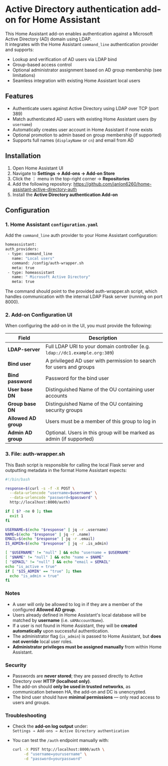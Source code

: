 # Active Directory authentication add-on for Home Assistant

This Home Assistant add-on enables authentication against a Microsoft Active Directory (AD) domain using LDAP.  
It integrates with the Home Assistant `command_line` authentication provider and supports:

- Lookup and verification of AD users via LDAP bind
- Group-based access control
- Optional administrator assignment based on AD group membership (see limitations)
- Seamless integration with existing Home Assistant local users

## Features

- Authenticate users against Active Directory using LDAP over TCP (port 389)
- Match authenticated AD users with existing Home Assistant users (by `username`)
- Automatically creates user account in Home Assistant if none exists
- Optional promotion to admin based on group membership (if supported)
- Supports full names (`displayName` or `cn`) and email from AD

## Installation

1. Open Home Assistant UI
2. Navigate to **Settings → Add-ons → Add-on Store**
3. Click the ⋮ menu in the top-right corner → **Repositories**
4. Add the following repository: https://github.com/janlon6260/home-assistant-active-directory-auth
5. Install the **Active Directory authentication Add-on**

## Configuration

### 1. Home Assistant `configuration.yaml`

Add the `command_line` auth provider to your Home Assistant configuration:

```bash
homeassistant:
auth_providers:
 - type: command_line
   name: "Local users"
   command: /config/auth-wrapper.sh
   meta: true
 - type: homeassistant
   name: " Microsoft Active Directory"
   meta: true
```

The command should point to the provided auth-wrapper.sh script, which handles communication with the internal LDAP Flask server (running on port 8000).

### 2. Add-on Configuration UI

When configuring the add-on in the UI, you must provide the following:

| Field              | Description                                                                 |
|--------------------|-----------------------------------------------------------------------------|
| **LDAP-server**     | Full LDAP URI to your domain controller (e.g. `ldap://dc1.example.org:389`) |
| **Bind user**       | A privileged AD user with permission to search for users and groups         |
| **Bind password**   | Password for the bind user                                                  |
| **User base DN**    | Distinguished Name of the OU containing user accounts                       |
| **Group base DN**   | Distinguished Name of the OU containing security groups                     |
| **Allowed AD group**| Users must be a member of this group to log in                              |
| **Admin AD group**  | Optional. Users in this group will be marked as admin (if supported)  

### 3. File: auth-wrapper.sh
This Bash script is responsible for calling the local Flask server and outputting metadata in the format Home Assistant expects:

```bash
#!/bin/bash

response=$(curl -s -f -X POST \
  --data-urlencode "username=$username" \
  --data-urlencode "password=$password" \
  http://localhost:8000/auth)

if [ $? -ne 0 ]; then
  exit 1
fi

USERNAME=$(echo "$response" | jq -r .username)
NAME=$(echo "$response" | jq -r .name)
EMAIL=$(echo "$response" | jq -r .email)
IS_ADMIN=$(echo "$response" | jq -r .is_admin)

[ "$USERNAME" != "null" ] && echo "username = $USERNAME"
[ "$NAME" != "null" ] && echo "name = $NAME"
[ "$EMAIL" != "null" ] && echo "email = $EMAIL"
echo "is_active = true"
if [ "$IS_ADMIN" == "true" ]; then
  echo "is_admin = true"
fi
```

### Notes

- A user will only be allowed to log in if they are a member of the configured **Allowed AD group**.
- Users already defined in Home Assistant's local database will be matched by **username** (i.e. `sAMAccountName`).
- If a user is not found in Home Assistant, they will be **created automatically** upon successful authentication.
- The administrator flag (`is_admin`) is passed to Home Assistant, but **does not override** local user roles.
- **Administrator privileges must be assigned manually** from within Home Assistant.

### Security

- Passwords are **never stored**; they are passed directly to Active Directory over **HTTP (localhost only)**.
- The add-on should **only be used in trusted networks**, as communication between HA, the add-on and DC is unencrypted.
- The bind user should have **minimal permissions** — only read access to users and groups.

### Troubleshooting

- Check the **add-on log output** under:  
  `Settings → Add-ons → Active Directory authentication`
- You can test the `/auth` endpoint manually with:

  ```bash
  curl -X POST http://localhost:8000/auth \
       -d "username=yourusername" \
       -d "password=yourpassword"

